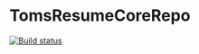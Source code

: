 # TomsResumeCoreRepo
[![Build status](https://dev.azure.com/thutson79/TomsResumeCoreRepo/_apis/build/status/TomsResumeCore-dev-as%20-%20CI)](https://dev.azure.com/thutson79/TomsResumeCoreRepo/_build/latest?definitionId=1)

